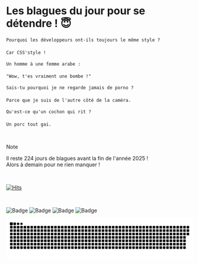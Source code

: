 
<h1>Les blagues du jour pour se détendre ! 😇</h1>

```diff
Pourquoi les développeurs ont-ils toujours le même style ?

Car CSS'style !
```

```diff
Un homme à une femme arabe :

"Wow, t'es vraiment une bombe !"
```

```diff
Sais-tu pourquoi je ne regarde jamais de porno ?

Parce que je suis de l'autre côté de la caméra.
```

```diff
Qu'est-ce qu'un cochon qui rit ?

Un porc tout gai.
```

<br/>

> [!NOTE]
> Il reste 224 jours de blagues avant la fin de l'année 2025 ! <br/>
> Alors à demain pour ne rien manquer !

<br/>


[![Hits](https://hits.seeyoufarm.com/api/count/incr/badge.svg?url=https%3A%2F%2Fgithub.com%2FClems02%2Fhit-counter&count_bg=%23003E80&title_bg=%235C9FE1&icon=powershell.svg&icon_color=%23FFFFFF&title=Visite&edge_flat=false)](https://hits.seeyoufarm.com)


<br/>


![Badge](https://img.shields.io/badge/Last%20updated%20on-white?style=for-the-badge&logo=clockify)   ![Badge](https://img.shields.io/badge/22/05-white?style=for-the-badge) ![Badge](https://img.shields.io/badge/at-white?style=for-the-badge) ![Badge](https://img.shields.io/badge/03:28-white?style=for-the-badge)


<p align="center">
 <img width="1000" src="assets/github-snake.svg" alt="snake"/>
</p>
